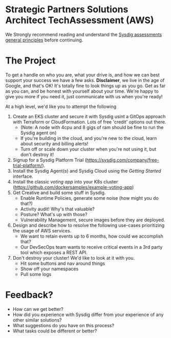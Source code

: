 # Strategic Partners Solutions Architect TechAssessment (AWS)

We Strongly recommend reading and understand the [Sysdig assessments general principles](https://github.com/sysdiglabs/TechAssessments) before continuing.

# The Project

To get a handle on who you are, what your drive is, and how we can best support your success we have a few asks.  **Disclaimer**, we live in the age of Google, and that's OK! It's totally fine to look things up as you go. Get as far as you can, and be honest with yourself about your time. We're happy to give you more if you need it, just communicate with us when you're ready!  

At a high level, we'd like you to attempt the following

1. Create an EKS cluster and secure it with Sysdig usint a GitOps approach with Terraform or CloudFormation. Lots of free 'credit' options out there.
    - (Note: A node with 4cpu and 8 gigs of ram should be fine to run the Sysdig agent on)
    - If you're building in the cloud, and you're new to the cloud, learn about security and billing alerts!
    - Turn off or scale down your cluster when you're not using it, but don't destroy it!
2. Signup for a Sysdig Platform Trial (https://sysdig.com/company/free-trial-platform/).
3. Install the Sysdig Agent(s) and Sysdig Cloud using the *Getting Started* interface. 
4. Install the classic *voting app* into your K8s cluster (https://github.com/dockersamples/example-voting-app)
5. Get Creative and build some stuff in Sysdig. 
    - Enable Runtime Policies, generate some noise (how might you do that?)
    - Activity audit! Why's that valuable?
    - Posture? What's up with those?
    - Vulnerability Management, secure images before they are deployed.
6. Design and describe how to resolve the following use-cases prioritizing the usage of AWS services.
    - We want to retain events up to 6 months, how could we accomplish that?
    - Our DevSecOps team wants to receive critical events in a 3rd party tool which exposes a REST API.
7. Don't destroy your cluster! We'd like to look at it with you.
    - Hit some buttons and nav around things
    - Show off your namespaces
    - Pull some logs

# Feedback?  
- How can we get better?  
- How did you experience with Sysdig differ from your experience of any other similar solutions?  
- What suggestions do you have on this process?  
- What tasks could be different or better?  

